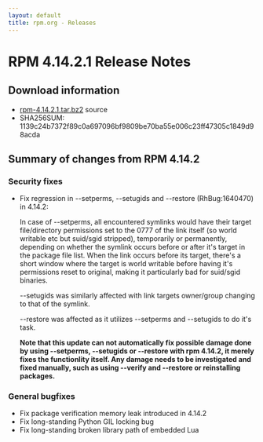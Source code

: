```yaml
---
layout: default
title: rpm.org - Releases
---
```


# RPM 4.14.2.1 Release Notes

## Download information

 * [rpm-4.14.2.1.tar.bz2](https://ftp.osuosl.org/pub/rpm/releases/rpm-4.14.x/rpm-4.14.2.1.tar.bz2) source
 * SHA256SUM: 1139c24b7372f89c0a697096bf9809be70ba55e006c23ff47305c1849d98acda

## Summary of changes from RPM 4.14.2

### Security fixes ###

 * Fix regression in --setperms, --setugids and --restore (RhBug:1640470) in 4.14.2:

   In case of --setperms, all encountered symlinks would have their
   target file/directory permissions set to the 0777 of the link itself
   (so world writable etc but suid/sgid stripped), temporarily or permanently,
   depending on whether the symlink occurs before or after it's target in the
   package file list. When the link occurs before its target, there's a short
   window where the target is world writable before having it's permissions
   reset to original, making it particularly bad for suid/sgid binaries.
    
   --setugids was similarly affected with link targets owner/group changing
   to that of the symlink.

   --restore was affected as it utilizes --setperms and --setugids to do
   it's task.

   **Note that this update can not automatically fix possible damage
     done by using --setperms, --setugids or --restore with rpm 4.14.2,
     it merely fixes the functionlity itself. Any damage needs to be
     investigated and fixed manually, such as using --verify and --restore
     or reinstalling packages.**

### General bugfixes ###

 * Fix package verification memory leak introduced in 4.14.2
 * Fix long-standing Python GIL locking bug
 * Fix long-standing broken library path of embedded Lua 

